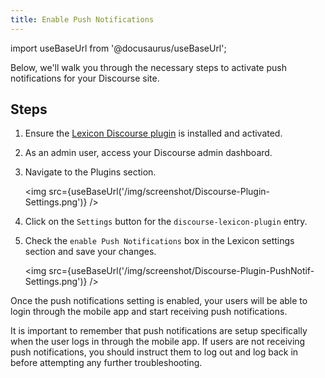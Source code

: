 ```yaml
---
title: Enable Push Notifications
---
```


import useBaseUrl from '@docusaurus/useBaseUrl';

<head>
    <link rel="preload" as="image" href={useBaseUrl('/img/screenshot/Discourse-Plugin-Settings.png')}/>
    <link rel="preload" as="image" href={useBaseUrl('/img/screenshot/Discourse-Plugin-PushNotif-Settings.png')}/>
</head>

Below, we'll walk you through the necessary steps to activate push notifications for your Discourse site.

## Steps

1. Ensure the [Lexicon Discourse plugin](../../discourse-plugin-installation.md) is installed and activated.
2. As an admin user, access your Discourse admin dashboard.
3. Navigate to the Plugins section.

    <img src={useBaseUrl('/img/screenshot/Discourse-Plugin-Settings.png')} />

4. Click on the `Settings` button for the `discourse-lexicon-plugin` entry.
5. Check the `enable Push Notifications` box in the Lexicon settings section and save your changes.

    <img src={useBaseUrl('/img/screenshot/Discourse-Plugin-PushNotif-Settings.png')} />

Once the push notifications setting is enabled, your users will be able to login through the mobile app and start receiving push notifications.

It is important to remember that push notifications are setup specifically when the user logs in through the mobile app. If users are not receiving push notifications, you should instruct them to log out and log back in before attempting any further troubleshooting.
